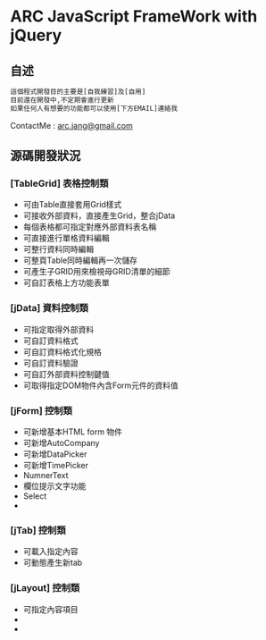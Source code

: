 # ARC JavaScript FrameWork with jQuery

## 自述

```sh
這個程式開發目的主要是[自我練習]及[自用]
目前還在開發中,不定期會進行更新
如果任何人有想要的功能都可以使用[下方EMAIL]連絡我
```
ContactMe : arc.jang@gmail.com

## 源碼開發狀況

### [TableGrid] 表格控制類

 - 可由Table直接套用Grid樣式
 - 可接收外部資料，直接產生Grid，整合jData
 - 每個表格都可指定對應外部資料表名稱
 - 可直接進行單格資料編輯
 - 可整行資料同時編輯
 - 可整頁Table同時編輯再一次儲存
 - 可產生子GRID用來檢視母GRID清單的細節
 - 可自訂表格上方功能表單
	
### [jData] 資料控制類

 - 可指定取得外部資料
 - 可自訂資料格式
 - 可自訂資料格式化規格
 - 可自訂資料驗證
 - 可自訂外部資料控制鍵值
 - 可取得指定DOM物件內含Form元件的資料值

### [jForm] 控制類

 - 可新增基本HTML form 物件
 - 可新增AutoCompany
 - 可新增DataPicker
 - 可新增TimePicker
 - NumnerText
 - 欄位提示文字功能
 - Select
 - 
 
### [jTab] 控制類

 - 可載入指定內容
 - 可動態產生新tab

### [jLayout] 控制類

 - 可指定內容項目
 - 
 - 
 
 

[ContactMe]:mailto:arc.jang@gmail.com